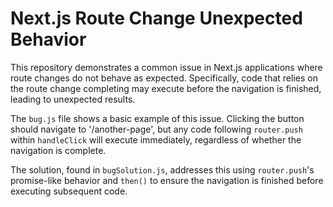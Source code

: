 # Next.js Route Change Unexpected Behavior

This repository demonstrates a common issue in Next.js applications where route changes do not behave as expected.  Specifically, code that relies on the route change completing may execute before the navigation is finished, leading to unexpected results.

The `bug.js` file shows a basic example of this issue.  Clicking the button should navigate to '/another-page', but any code following `router.push` within `handleClick` will execute immediately, regardless of whether the navigation is complete. 

The solution, found in `bugSolution.js`, addresses this using `router.push`'s promise-like behavior and `then()` to ensure the navigation is finished before executing subsequent code.